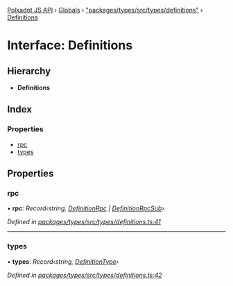 [Polkadot JS API](../README.md) › [Globals](../globals.md) › ["packages/types/src/types/definitions"](../modules/_packages_types_src_types_definitions_.md) › [Definitions](_packages_types_src_types_definitions_.definitions.md)

# Interface: Definitions

## Hierarchy

* **Definitions**

## Index

### Properties

* [rpc](_packages_types_src_types_definitions_.definitions.md#rpc)
* [types](_packages_types_src_types_definitions_.definitions.md#types)

## Properties

###  rpc

• **rpc**: *Record‹string, [DefinitionRpc](_packages_types_src_types_definitions_.definitionrpc.md) | [DefinitionRpcSub](_packages_types_src_types_definitions_.definitionrpcsub.md)›*

*Defined in [packages/types/src/types/definitions.ts:41](https://github.com/polkadot-js/api/blob/6ca84425d/packages/types/src/types/definitions.ts#L41)*

___

###  types

• **types**: *Record‹string, [DefinitionType](../modules/_packages_types_src_types_definitions_.md#definitiontype)›*

*Defined in [packages/types/src/types/definitions.ts:42](https://github.com/polkadot-js/api/blob/6ca84425d/packages/types/src/types/definitions.ts#L42)*
